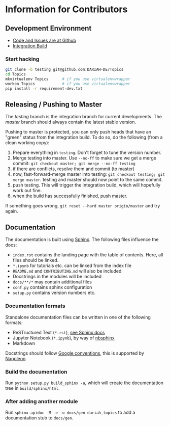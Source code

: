 # Information for Contributors

## Development Environment

* [Code and Issues are at Github](http://github.com/DARIAH-DE/Topics)
* [Integration Build](http://dev.digital-humanities.de/ci/jobs/DARIAH-Topics)

### Start hacking

```bash
git clone -b testing git@github.com:DARIAH-DE/Topics
cd Topics
mkvirtualenv Topics      # if you use virtualenvwrapper
workon Topics            # if you use virtualenvwrapper
pip install -r requirement-dev.txt
```

## Releasing / Pushing to Master

The _testing_ branch is the integration branch for current developments. The _master_ branch should always contain the latest stable version. 

Pushing to master is protected, you can only push heads that have an "green" status from the integration build. To do so, do the following (from a clean working copy):

1. Prepare everything in `testing`. Don't forget to tune the version number.
2. Merge testing into master. Use `--no-ff` to make sure we get a merge commit: `git checkout master; git merge --no-ff testing`
3. if there are conflicts, resolve them and commit (to master)
4. now, fast-forward-merge master into testing: `git checkout testing; git merge master`. testing and master should now point to the same commit.
5. push testing. This will trigger the integration build, which will hopefully work out fine.
6. when the build has successfully finished, push master.

If something goes wrong, `git reset --hard master origin/master` and try again.

## Documentation

The documentation is built using [Sphinx](http://www.sphinx-doc.org/). 
The following files influence the docs:

* ``index.rst`` contains the landing page with the table of contents. Here, all files should be linked.
* ``*.ipynb`` for tutorials etc. can be linked from the index file
* ``README.md`` and ``CONTRIBUTING.md`` will also be included
* Docstrings in the modules will be included
* ``docs/**/*`` may contain additional files
* ``conf.py`` contains sphinx configuration
* ``setup.py`` contains version numbers etc.

### Documentation formats

Standalone documentation files can be written in one of the following formats:

* ReSTructured Text (`*.rst`), [see Sphinx docs](http://www.sphinx-doc.org/en/stable/rest.html)
* Jupyter Notebook (`*.ipynb`), by way of [nbsphinx](https://nbsphinx.readthedocs.io/)
* Markdown

Docstrings should follow [Google conventions](http://google.github.io/styleguide/pyguide.html?showone=Comments#Comments), this is supported by [Napoleon](http://www.sphinx-doc.org/en/stable/ext/napoleon.html).

### Build the documentation

Run `python setup.py build_sphinx -a`, which will create the documentation tree in `build/sphinx/html`.

### After adding another module

Run `sphinx-apidoc -M -e -o docs/gen dariah_topics` to add a documentation stub to `docs/gen`. 
